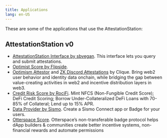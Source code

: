 ```yaml
---
title: Applications 
lang: en-US
---
```


These are some of the applications that use the AttestationStation:

## AttestationStation v0

- [AttestationStation Interface by sbvegan](https://attestationstation.xyz/). 
  This interface lets you query and submit attestations.
- [Optimist Score by Flipside](https://science.flipsidecrypto.xyz/optimist/).
- [Optimism Attestor](https://provenance.clique.social/attestor/opattestor) and [ZK Discord Attestations](https://clique.social/attestor/opattestor_discordroles) by Clique. 
  Bring web2 user behavior and identity data onchain, while bridging the gap between value-creating activities in web2 and incentive distribution layers in web3.
- [Credit Risk Score by RociFi](https://v2.roci.fi/app/analytics?address=0x00227dd82fae1220bdac630297753bb2cb4e8ddd). 
  Mint NFCS (Non-Fungible Credit Score); DeFi Credit Scoring; Borrow Under-Collateralized DeFi Loans with 70-85% of Collateral; Lend up to 15% APR.
- [Data Provider by Sismo](https://factory.sismo.io/). 
  Create a Sismo Connect app or Badge for your users.
- [Otterspace Score](https://docs.otterspace.xyz/otterspace-attestation-score). 
  Otterspace’s non-transferable badge protocol helps dApp builders & communities create better incentive systems, non-financial rewards and automate permissions

